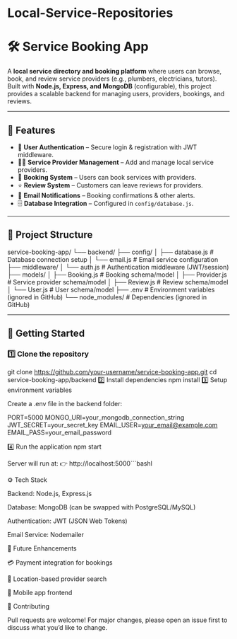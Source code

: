 # Local-Service-Repositories

# 🛠️ Service Booking App

A **local service directory and booking platform** where users can browse, book, and review service providers (e.g., plumbers, electricians, tutors).  
Built with **Node.js, Express, and MongoDB** (configurable), this project provides a scalable backend for managing users, providers, bookings, and reviews.

---

## 📌 Features
- 🔐 **User Authentication** – Secure login & registration with JWT middleware.
- 👨‍🔧 **Service Provider Management** – Add and manage local service providers.
- 📅 **Booking System** – Users can book services with providers.
- ⭐ **Review System** – Customers can leave reviews for providers.
- 📧 **Email Notifications** – Booking confirmations & other alerts.
- 🗄️ **Database Integration** – Configured in `config/database.js`.

---

## 📂 Project Structure

service-booking-app/
└── backend/
├── config/
│ ├── database.js # Database connection setup
│ └── email.js # Email service configuration
├── middleware/
│ └── auth.js # Authentication middleware (JWT/session)
├── models/
│ ├── Booking.js # Booking schema/model
│ ├── Provider.js # Service provider schema/model
│ ├── Review.js # Review schema/model
│ └── User.js # User schema/model
├── .env # Environment variables (ignored in GitHub)
└── node_modules/ # Dependencies (ignored in GitHub)

---

## 🚀 Getting Started

### 1️⃣ Clone the repository

git clone https://github.com/your-username/service-booking-app.git
cd service-booking-app/backend
2️⃣ Install dependencies
npm install
3️⃣ Setup environment variables

Create a .env file in the backend folder:

PORT=5000
MONGO_URI=your_mongodb_connection_string
JWT_SECRET=your_secret_key
EMAIL_USER=your_email@example.com
EMAIL_PASS=your_email_password

4️⃣ Run the application
npm start


Server will run at:
👉 http://localhost:5000```bashl

⚙️ Tech Stack

Backend: Node.js, Express.js

Database: MongoDB (can be swapped with PostgreSQL/MySQL)

Authentication: JWT (JSON Web Tokens)

Email Service: Nodemailer

📖 Future Enhancements

💳 Payment integration for bookings

📍 Location-based provider search

📱 Mobile app frontend

🤝 Contributing

Pull requests are welcome! For major changes, please open an issue first to discuss what you’d like to change.
